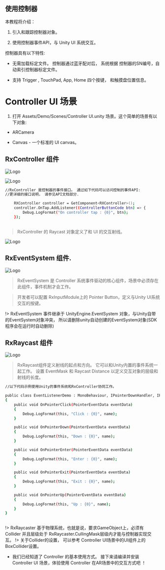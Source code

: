 ## 使用控制器 

本教程将介绍：

1. 引入和跟踪控制器对象。

2. 使用控制器事件API，与 Unity UI 系统交互。

控制器具有以下特性:

- 无需加载标定文件。 控制器通过蓝牙配对后， 系统根据 控制器的SN编号，自动索引控制器标定文件。

- 支持 Trigger , TouchPad, App, Home 四个按键， 和触摸盘位置信息。




# Controller UI 场景

1. 打开 Assets/Demo/Scenes/Controller UI.unity 场景。这个简单的场景有以下对象:

- ARCamera

- Canvas - 一个标准的 UI canvas。 

## RxController 组件

![Logo](https://raw.githubusercontent.com/yinyuanqings/AIOSDK/gh-pages/img/Controller-Unity.png ':size=450X400')

![Logo](https://raw.githubusercontent.com/yinyuanqings/AIOSDK/gh-pages/img/RxControllerInspector.png ':size=450X400')

         
```bash
//RxController 是控制器的事件接口。 通过如下代码可以访问控制的事件API: 
//更详细的接口说明， 请参见API文档部分. 

    RXController controller = GetComponent<RXController>();
    controller.OnTap.AddListener((ControllerButtonCode btn) => {
        Debug.LogFormat("On controller tap : {0}", btn);
    });
            
```

> RxController 的 Raycast 对象定义了和 UI 的交互射线。



![Logo](https://raw.githubusercontent.com/yinyuanqings/AIOSDK/gh-pages/img/RxControllerInspector.png ':size=450X400')




## RxEventSystem 组件.

![Logo](https://raw.githubusercontent.com/yinyuanqings/AIOSDK/gh-pages/img/RxEventSystem-Inspector.png ':size=450X400')

> RxEventSystem 是 Controller 系统事件驱动的核心组件，场景中必须存在此组件，事件机制才会工作。

> 开发者可以配置 RxInputModule上的 Pointer Button，定义与Unity UI系统交互的按键。

!> RxEventSystem 事件继承于 UnityEngine.EventSystem 对象，与Unity自带的EventSystem对象冲突， 所以请删除unity自动创建的EventSystem对象(SDK程序会在运行时自动删除)


## RxRaycast 组件

![Logo](https://raw.githubusercontent.com/yinyuanqings/AIOSDK/gh-pages/img/RxRaycaster-Inspector.png ':size=450X400')

> RxRaycast组件定义射线的起点和方向。 它可以和Unity内置的事件系统一起工作。
> 设置 EventMask 和 Raycast Distance 以定义交互对象的层级和射线的长度。

```bash
//以下代码示例使用Unity的事件系统和RxController协同工作。 

public class EventListenerDemo : MonoBehaviour, IPointerDownHandler, IPointerUpHandler, IPointerClickHandler, IPointerEnterHandler, IPointerExitHandler
{
    public void OnPointerClick(PointerEventData eventData)
    {
        Debug.LogFormat(this, "Click : {0}", name);
    }

    public void OnPointerDown(PointerEventData eventData)
    {
        Debug.LogFormat(this, "Down : {0}", name);
    }

    public void OnPointerEnter(PointerEventData eventData)
    {
        Debug.LogFormat(this, "Enter : {0}", name);
    }

    public void OnPointerExit(PointerEventData eventData)
    {
        Debug.LogFormat(this, "Exit : {0}", name);
    }

    public void OnPointerUp(PointerEventData eventData)
    {
        Debug.LogFormat(this, "Up : {0}", name);
    }
}
            
```


!> RxRaycaster 基于物理系统，也就是说，要求GameObject上，必须有 Collider 并且层级处于 RxRaycaster.CullingMask层级内才能与控制器实现交互。
!> 关于Collider的设置， 可以参考 Controller UI场景中的UI组件上的BoxCollider设置。


- 我们已经知道了 Controller 的基本使用方式。 接下来请编译并安装 Controller UI 场景，体验使用 Controller 在AR场景中的交互方式吧 ！